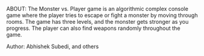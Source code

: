 ABOUT: The Monster vs. Player game is an algorithmic complex console game where the player tries to escape or fight a monster by moving through rooms. The game has three levels, and the monster gets stronger as you progress. The player can also find weapons randomly throughout the game. 

Author: Abhishek Subedi, and others
